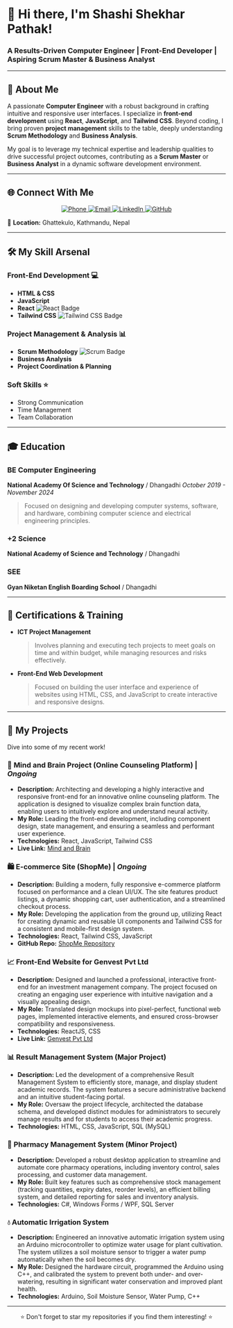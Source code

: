 
  <h1>👋 Hi there, I'm Shashi Shekhar Pathak!</h1>
  <h3>A Results-Driven Computer Engineer | Front-End Developer | Aspiring Scrum Master & Business Analyst</h3>
</div>

---

## 🚀 About Me

A passionate **Computer Engineer** with a robust background in crafting intuitive and responsive user interfaces. I specialize in **front-end development** using **React**, **JavaScript**, and **Tailwind CSS**. Beyond coding, I bring proven **project management** skills to the table, deeply understanding **Scrum Methodology** and **Business Analysis**.

My goal is to leverage my technical expertise and leadership qualities to drive successful project outcomes, contributing as a **Scrum Master** or **Business Analyst** in a dynamic software development environment.

---

## 🌐 Connect With Me

<p align="center">
  <a href="tel:9840287647" title="Call Me">
    <img src="https://img.shields.io/badge/Phone-9840287647-blue?style=flat&logo=phonepe&logoColor=white" alt="Phone">
  </a>
  <a href="mailto:shashipathak446@gmail.com" title="Email Me">
    <img src="https://img.shields.io/badge/Email-shashipathak446@gmail.com-red?style=flat&logo=gmail&logoColor=white" alt="Email">
  </a>
  <a href="https://www.linkedin.com/in/shashi-s-pathak-a6449520a/" target="_blank" title="My LinkedIn Profile">
    <img src="https://img.shields.io/badge/LinkedIn-Shashi%20S.%20Pathak-blue?style=flat&logo=linkedin&logoColor=white" alt="LinkedIn">
  </a>
  <a href="https://github.com/shashipathak007" target="_blank" title="My GitHub Profile">
    <img src="https://img.shields.io/badge/GitHub-shashipathak007-black?style=flat&logo=github&logoColor=white" alt="GitHub">
  </a>
</p>

📍 **Location:** Ghattekulo, Kathmandu, Nepal

---

## 🛠️ My Skill Arsenal

### Front-End Development 💻
* **HTML & CSS**
* **JavaScript**
* **React** <img src="https://img.shields.io/badge/-React-61DAFB?style=flat&logo=react&logoColor=white" alt="React Badge"/>
* **Tailwind CSS** <img src="https://img.shields.io/badge/-TailwindCSS-06B6D4?style=flat&logo=tailwindcss&logoColor=white" alt="Tailwind CSS Badge"/>

### Project Management & Analysis 📊
* **Scrum Methodology** <img src="https://img.shields.io/badge/-Scrum-F14E32?style=flat&logo=scrum&logoColor=white" alt="Scrum Badge"/>
* **Business Analysis**
* **Project Coordination & Planning**

### Soft Skills ⭐
* Strong Communication
* Time Management
* Team Collaboration

---

## 🎓 Education

### **BE Computer Engineering**
**National Academy Of Science and Technology** / Dhangadhi
_October 2019 - November 2024_
> Focused on designing and developing computer systems, software, and hardware, combining computer science and electrical engineering principles.

### **+2 Science**
**National Academy of Science and Technology** / Dhangadhi

### **SEE**
**Gyan Niketan English Boarding School** / Dhangadhi

---

## 📜 Certifications & Training

* **ICT Project Management**
    > Involves planning and executing tech projects to meet goals on time and within budget, while managing resources and risks effectively.

* **Front-End Web Development**
    > Focused on building the user interface and experience of websites using HTML, CSS, and JavaScript to create interactive and responsive designs.

---

## 🚀 My Projects

Dive into some of my recent work!

### 🧠 **Mind and Brain Project (Online Counseling Platform)** | *Ongoing*
* **Description:** Architecting and developing a highly interactive and responsive front-end for an innovative online counseling platform. The application is designed to visualize complex brain function data, enabling users to intuitively explore and understand neural activity.
* **My Role:** Leading the front-end development, including component design, state management, and ensuring a seamless and performant user experience.
* **Technologies:** React, JavaScript, Tailwind CSS
* **Live Link:** [Mind and Brain](https://shashipathak007.github.io/MindAndBrain1/)

### 🛍️ **E-commerce Site (ShopMe)** | *Ongoing*
* **Description:** Building a modern, fully responsive e-commerce platform focused on performance and a clean UI/UX. The site features product listings, a dynamic shopping cart, user authentication, and a streamlined checkout process.
* **My Role:** Developing the application from the ground up, utilizing React for creating dynamic and reusable UI components and Tailwind CSS for a consistent and mobile-first design system.
* **Technologies:** React, Tailwind CSS, JavaScript
* **GitHub Repo:** [ShopMe Repository](https://github.com/shashipathak007/shopmee.git)

### 📈 **Front-End Website for Genvest Pvt Ltd**
* **Description:** Designed and launched a professional, interactive front-end for an investment management company. The project focused on creating an engaging user experience with intuitive navigation and a visually appealing design.
* **My Role:** Translated design mockups into pixel-perfect, functional web pages, implemented interactive elements, and ensured cross-browser compatibility and responsiveness.
* **Technologies:** ReactJS, CSS
* **Live Link:** [Genvest Pvt Ltd](https://shashipathak007.github.io/Genv/)

### 📊 **Result Management System (Major Project)**
* **Description:** Led the development of a comprehensive Result Management System to efficiently store, manage, and display student academic records. The system features a secure administrative backend and an intuitive student-facing portal.
* **My Role:** Oversaw the project lifecycle, architected the database schema, and developed distinct modules for administrators to securely manage results and for students to access their academic progress.
* **Technologies:** HTML, CSS, JavaScript, SQL (MySQL)

### 💊 **Pharmacy Management System (Minor Project)**
* **Description:** Developed a robust desktop application to streamline and automate core pharmacy operations, including inventory control, sales processing, and customer data management.
* **My Role:** Built key features such as comprehensive stock management (tracking quantities, expiry dates, reorder levels), an efficient billing system, and detailed reporting for sales and inventory analysis.
* **Technologies:** C#, Windows Forms / WPF, SQL Server

### 💧 **Automatic Irrigation System**
* **Description:** Engineered an innovative automatic irrigation system using an Arduino microcontroller to optimize water usage for plant cultivation. The system utilizes a soil moisture sensor to trigger a water pump automatically when the soil becomes dry.
* **My Role:** Designed the hardware circuit, programmed the Arduino using C++, and calibrated the system to prevent both under- and over-watering, resulting in significant water conservation and improved plant health.
* **Technologies:** Arduino, Soil Moisture Sensor, Water Pump, C++

---

<p align="center">
  ⭐ Don't forget to star my repositories if you find them interesting! ⭐
</p>
